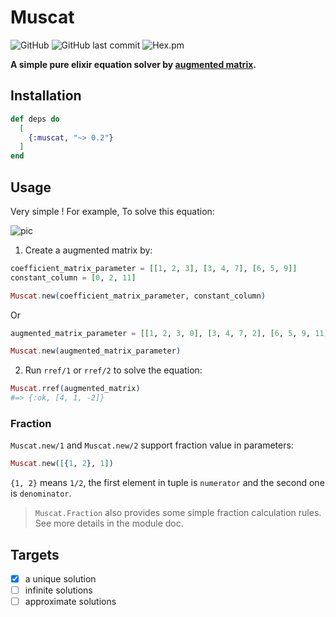 # Muscat

![GitHub](https://img.shields.io/github/license/smartepsh/muscat?style=plastic)
![GitHub last commit](https://img.shields.io/github/last-commit/smartepsh/muscat?label=last%20update&style=plastic)
![Hex.pm](https://img.shields.io/hexpm/v/muscat?style=plastic)

**A simple pure elixir equation solver by [augmented matrix](https://en.wikipedia.org/wiki/Augmented_matrix).**

## Installation

```elixir
def deps do
  [
    {:muscat, "~> 0.2"}
  ]
end
```

## Usage

Very simple ! For example, To solve this equation:

![pic](https://user-images.githubusercontent.com/3273295/109914106-377c0c00-7cea-11eb-945d-48ad15e7fc3c.png)

1. Create a augmented matrix by:

```elixir
coefficient_matrix_parameter = [[1, 2, 3], [3, 4, 7], [6, 5, 9]]
constant_column = [0, 2, 11]

Muscat.new(coefficient_matrix_parameter, constant_column)
```

Or

```elixir
augmented_matrix_parameter = [[1, 2, 3, 0], [3, 4, 7, 2], [6, 5, 9, 11]]

Muscat.new(augmented_matrix_parameter)
```

2. Run `rref/1` or `rref/2` to solve the equation:

```elixir
Muscat.rref(augmented_matrix)
#=> {:ok, [4, 1, -2]}
```

### Fraction

`Muscat.new/1` and `Muscat.new/2` support fraction value in parameters:

```elixir
Muscat.new([{1, 2}, 1])
```

`{1, 2}` means `1/2`, the first element in tuple is `numerator` and the second one is `denominator`.

> `Muscat.Fraction` also provides some simple fraction calculation rules. See more details in the module doc.

## Targets

- [x] a unique solution
- [ ] infinite solutions
- [ ] approximate solutions
